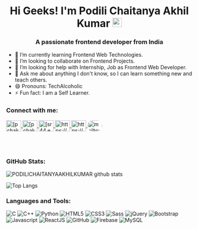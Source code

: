 <h1 align="center">Hi Geeks! I'm Podili Chaitanya Akhil Kumar <img  src="https://media.giphy.com/media/hvRJCLFzcasrR4ia7z/giphy.gif" width="25px"></h1>
<h3 align="center">A passionate frontend developer from India</h3>

- 🌱 I’m currently learning Frontend Web Technologies.
- 👯 I’m looking to collaborate on Frontend Projects. 
- 🤔 I’m looking for help with Internship, Job as Frontend Web Developer. 
- 💬 Ask me about anything I don't know, so I can learn something new and teach others.
- 😄 Pronouns: TechAlcoholic
- ⚡ Fun fact: I am a Self Learner.


<h3 align="left">Connect with me:</h3>
<p align="left">
    <a href="https://twitter.com/pchakhilkumar" target="blank"><img         align="center" src="https://raw.githubusercontent.com/rahuldkjain/github-profile-readme-generator/master/src/images/icons/Social/twitter.svg" alt="[pchakhilkumar](https://twitter.com/pchakhilkumar)" height="30" width="40" />
    </a>
    <a href="https://www.linkedin.com/in/podilichaitanyaakhilkumar" target="blank"><img align="center" src="https://raw.githubusercontent.com/rahuldkjain/github-profile-readme-generator/master/src/images/icons/Social/linked-in-alt.svg" alt="[pchakhilkumar](https://www.linkedin.com/in/podilichaitanyaakhilkumar)" height="30" width="40" />
    </a>
    <a href="https://www.instagram.com/akhilkumarpch" target="blank"><img align="center" src="https://raw.githubusercontent.com/rahuldkjain/github-profile-readme-generator/master/src/images/icons/Social/instagram.svg" alt="[sr44.exe](https://www.instagram.com/akhilkumarpch)" height="30" width="40" />
    </a>
    <a href="https://www.facebook.com/profile.php?id=100005247885101" target="blank"><img align="center" src="https://raw.githubusercontent.com/rahuldkjain/github-profile-readme-generator/master/src/images/icons/Social/facebook.svg" alt="https://www.facebook.com/profile.php?id=100005247885101" height="30" width="40" />
    <a href="https://codepen.io/podilichaitanyaakhilkumar" target="blank"><img align="center" src="https://github.com/rahuldkjain/github-profile-readme-generator/blob/master/src/images/icons/Social/codepen.svg" alt="https://codepen.io/podilichaitanyaakhilkumar" height="30" width="40" />
    </a>
    <a href="mailto:pchakhilkumar1082001@gmail.com" target="blank"><img style='border-radius:15px' align="center" src="https://img.icons8.com/color/48/undefined/gmail-new.png" alt="mailto:pchakhilkumar1082001@gmail.com" height="30" width="40" />
    </a>
    
</p>
<br>
<br>


### GitHub Stats:

![PODILICHAITANYAAKHILKUMAR github stats](https://github-readme-stats.vercel.app/api?username=PODILICHAITANYAAKHILKUMAR&show_icons=true&theme=great-gatsby)
<br>

![Top Langs](https://github-readme-stats.vercel.app/api/top-langs/?username=PODILICHAITANYAAKHILKUMAR&theme=great-gatsby&layout=compact)


### Languages and Tools:
![C](https://img.shields.io/badge/c-%2300599C.svg?style=flat&logo=c&logoColor=white)
![C++](https://img.shields.io/badge/c++-%2300599C.svg?style=flat&logo=c%2B%2B&logoColor=white)
![Python](https://img.shields.io/badge/python-3670A0?style=flat&logo=python&logoColor=ffdd54)
![HTML5](https://img.shields.io/badge/-HTML5-E34F26?style=flat&logo=html5&logoColor=white)
![CSS3](https://img.shields.io/badge/-CSS3-1572B6?style=flat&logo=css3)
![Sass](https://img.shields.io/badge/-Sass-CC6699?style=flat&logo=sass&logoColor=white)
![jQuery](https://img.shields.io/badge/jquery-%230769AD.svg?style=flat&logo=jquery&logoColor=white)
![Bootstrap](https://img.shields.io/badge/bootstrap-%23563D7C.svg?style=flat&logo=bootstrap&logoColor=white)
![Javascript](https://img.shields.io/badge/-JavaScript-EDD222?style=flat&logo=javascript&logoColor=white)
![ReactJS](https://img.shields.io/badge/-ReactJS-51CBF2?style=flat&logo=react&logoColor=white)
![GitHub](https://img.shields.io/badge/-Github-181717?style=flat&logo=github&logoColor=white)
![Firebase](https://img.shields.io/badge/firebase-%23039BE5.svg?style=flat&logo=firebase)
![MySQL](https://img.shields.io/badge/mysql-%2300f.svg?style=flat&logo=mysql&logoColor=white)

